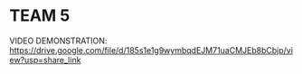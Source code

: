 # TEAM 5

VIDEO DEMONSTRATION: https://drive.google.com/file/d/185s1e1g9wymbqdEJM71uaCMJEb8bCbjp/view?usp=share_link
